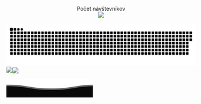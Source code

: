 
<p align="center"> 
  Počet návštevníkov<br>
  <img src="https://profile-counter.glitch.me/gymoblig/count.svg" />
</p>
<a href=#><img src="contributions.svg"></a>
<img align="left" src="https://github-readme-stats.vercel.app/api?username=gymoblig&show_icons=true&count_private=true&theme=gruvbox
<img src="https://github-readme-stats.vercel.app/api/top-langs/?username=gymoblig&layout=compact&count_private=true&theme=gruvbox" />
<a href="https://github.com/Gymoblig/Python" target="_blank"><img align="center" src="https://github-readme-stats.vercel.app/api/pin/?username=gymoblig&repo=python&theme=gruvbox""></a>  

<a href=#><img src="footer.svg"></a>
